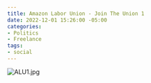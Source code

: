 ```yaml
---
title: Amazon Labor Union - Join The Union 1
date: 2022-12-01 15:26:00 -05:00
categories:
- Politics
- Freelance
tags:
- social
---
```


![ALU1.jpg](/uploads/ALU1.jpg)